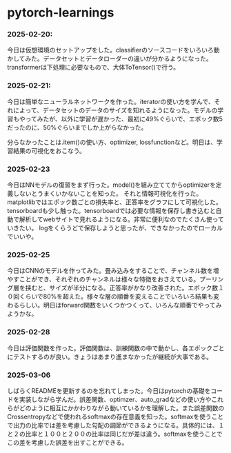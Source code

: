 # pytorch-learnings

### 2025-02-20:

今日は仮想環境のセットアップをした。classifierのソースコードをいろいろ動かしてみた。データセットとデータローダーの違いが分かるようになった。transformerは下処理に必要なもので、大体ToTensor()で行う。


### 2025-02-21:

今日は簡単なニューラルネットワークを作った。iteratorの使い方を学んで、それによって、データセットのデータのサイズを知れるようになった。モデルの学習もやってみたが、以外に学習が遅かった、最初に49%ぐらいで、エポック数5だったのに、50%ぐらいまでしか上がらなかった。

分らなかったことは.item()の使い方、optimizer, lossfunctionなど。明日は、学習結果の可視化をおこなう。


### 2025-02-23

今日はNNモデルの復習をまず行った。model()を組み立ててからoptimizerを定義しないとうまくいかないことを知った。
それと情報可視化を行った。matplotlibではエポック数ごとの損失率と、正答率をグラフにして可視化した。
tensorboardも少し触った。tensorboardでは必要な情報を保存し書き込むと自動で解析してwebサイトで見れるようになる。非常に便利なのでたくさん使っていきたい。
logをくらうどで保存しようと思ったが、できなかったのでローカルでいいや。

### 2025-02-25

今日はCNNのモデルを作ってみた。畳み込みをすることで、チャンネル数を増やすことができ、それぞれのチャンネルは様々な特徴をおさえている。プーリング層を挟むと、サイズが半分になる。正答率がかなり改善された。エポック数１０回くらいで80%を超えた。様々な層の順番を変えることでいろいろ結果も変わるらしい。明日はforward関数をいくつかつくって、いろんな順番でやってみようかな。

### 2025-02-28

今日は評価関数を作った。評価関数は、訓練関数の中で動かし、各エポックごとにテストするのが良い。きょうはあまり進まなかったが継続が大事である。

### 2025-03-06

しばらくREADMEを更新するのを忘れてしまった。今日はpytorchの基礎をコードを実装しながら学んだ。誤差関数、optimzer、auto_gradなどの使い方やこれらがどのように相互にかかわりながら動いているかを理解した。また誤差関数のCrossentropyなどで使われるsoftmaxの存在意義を知った。softmaxを使うことで出力の比率では差を考慮した勾配の調節ができるようになる。具体的には、１と２の比率と１００と２００の比率は同じだが差は違う。softmaxを使うことでこの差を考慮した誤差を出すことができる。